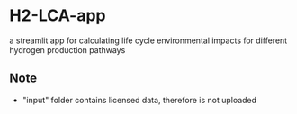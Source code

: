# H2-LCA-app
a streamlit app for calculating life cycle environmental impacts for different hydrogen production pathways

## Note
- "input" folder contains licensed data, therefore is not uploaded
